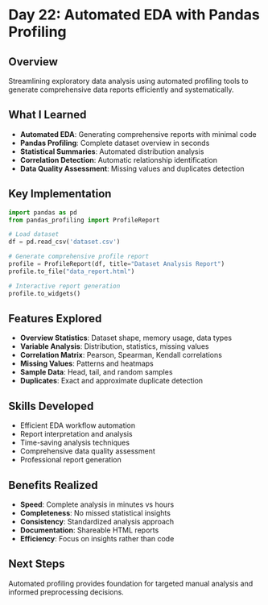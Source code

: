 # Day 22: Automated EDA with Pandas Profiling

## Overview
Streamlining exploratory data analysis using automated profiling tools to generate comprehensive data reports efficiently and systematically.

## What I Learned
- **Automated EDA**: Generating comprehensive reports with minimal code
- **Pandas Profiling**: Complete dataset overview in seconds
- **Statistical Summaries**: Automated distribution analysis
- **Correlation Detection**: Automatic relationship identification
- **Data Quality Assessment**: Missing values and duplicates detection

## Key Implementation
```python
import pandas as pd
from pandas_profiling import ProfileReport

# Load dataset
df = pd.read_csv('dataset.csv')

# Generate comprehensive profile report
profile = ProfileReport(df, title="Dataset Analysis Report")
profile.to_file("data_report.html")

# Interactive report generation
profile.to_widgets()
```

## Features Explored
- **Overview Statistics**: Dataset shape, memory usage, data types
- **Variable Analysis**: Distribution, statistics, missing values
- **Correlation Matrix**: Pearson, Spearman, Kendall correlations
- **Missing Values**: Patterns and heatmaps
- **Sample Data**: Head, tail, and random samples
- **Duplicates**: Exact and approximate duplicate detection

## Skills Developed
- Efficient EDA workflow automation
- Report interpretation and analysis
- Time-saving analysis techniques
- Comprehensive data quality assessment
- Professional report generation

## Benefits Realized
- **Speed**: Complete analysis in minutes vs hours
- **Completeness**: No missed statistical insights
- **Consistency**: Standardized analysis approach
- **Documentation**: Shareable HTML reports
- **Efficiency**: Focus on insights rather than code

## Next Steps
Automated profiling provides foundation for targeted manual analysis and informed preprocessing decisions.